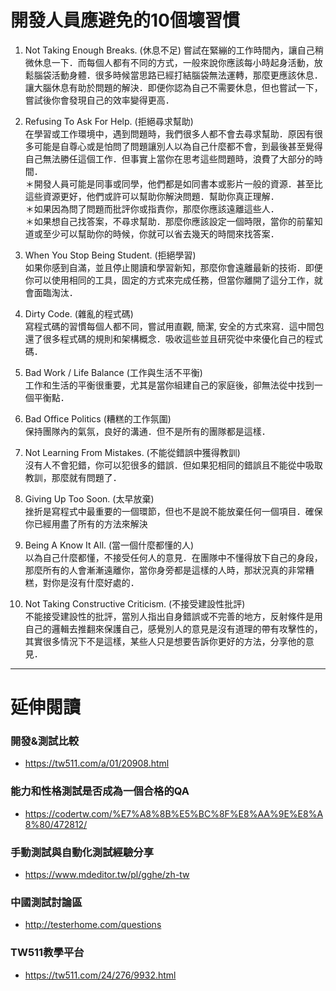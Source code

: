 # 開發人員應避免的10個壞習慣
1. Not Taking Enough Breaks. (休息不足)
嘗試在緊繃的工作時間內，讓自己稍微休息一下．而每個人都有不同的方式，一般來說你應該每小時起身活動，放鬆腦袋活動身體．很多時候當思路已經打結腦袋無法運轉，那麼更應該休息．讓大腦休息有助於問題的解決．即便你認為自己不需要休息，但也嘗試一下，嘗試後你會發現自己的效率變得更高．  

2. Refusing To Ask For Help. (拒絕尋求幫助)  
在學習或工作環境中，遇到問題時，我們很多人都不會去尋求幫助．原因有很多可能是自尊心或是怕問了問題讓別人以為自己什麼都不會，到最後甚至覺得自己無法勝任這個工作．但事實上當你在思考這些問題時，浪費了大部分的時間．  
＊開發人員可能是同事或同學，他們都是如同書本或影片一般的資源．甚至比這些資源更好，他們或許可以幫助你解決問題．幫助你真正理解．  
＊如果因為問了問題而批評你或指責你，那麼你應該遠離這些人．  
＊如果想自己找答案，不尋求幫助．那麼你應該設定一個時限，當你的前輩知道或至少可以幫助你的時候，你就可以省去幾天的時間來找答案．  

3. When You Stop Being Student. (拒絕學習)  
如果你感到自滿，並且停止閱讀和學習新知，那麼你會遠離最新的技術．即便你可以使用相同的工具，固定的方式來完成任務，但當你離開了這分工作，就會面臨淘汰．  

4. Dirty Code. (雜亂的程式碼)  
寫程式碼的習慣每個人都不同，嘗試用直觀, 簡潔, 安全的方式來寫．這中間包還了很多程式碼的規則和架構概念．吸收這些並且研究從中來優化自己的程式碼．  

5. Bad Work / Life Balance (工作與生活不平衡)  
工作和生活的平衡很重要，尤其是當你組建自己的家庭後，卻無法從中找到一個平衡點．  

6. Bad Office Politics (糟糕的工作氛圍)  
保持團隊內的氣氛，良好的溝通．但不是所有的團隊都是這樣．  

7. Not Learning From Mistakes. (不能從錯誤中獲得教訓)  
沒有人不會犯錯，你可以犯很多的錯誤．但如果犯相同的錯誤且不能從中吸取教訓，那麼就有問題了．  

8. Giving Up Too Soon. (太早放棄)  
挫折是寫程式中最重要的一個環節，但也不是說不能放棄任何一個項目．確保你已經用盡了所有的方法來解決  

9. Being A Know It All. (當一個什麼都懂的人)  
以為自己什麼都懂，不接受任何人的意見．在團隊中不懂得放下自己的身段，那麼所有的人會漸漸遠離你，當你身旁都是這樣的人時，那狀況真的非常糟糕，對你是沒有什麼好處的．  

10. Not Taking Constructive Criticism. (不接受建設性批評)  
不能接受建設性的批評，當別人指出自身錯誤或不完善的地方，反射條件是用自己的邏輯去推翻來保護自己，感覺別人的意見是沒有道理的帶有攻擊性的，其實很多情況下不是這樣，某些人只是想要告訴你更好的方法，分享他的意見．  

----
# 延伸閱讀
### 開發&測試比較
- https://tw511.com/a/01/20908.html
### 能力和性格測試是否成為一個合格的QA
- https://codertw.com/%E7%A8%8B%E5%BC%8F%E8%AA%9E%E8%A8%80/472812/
### 手動測試與自動化測試經驗分享
- https://www.mdeditor.tw/pl/gghe/zh-tw  
### 中國測試討論區  
- http://testerhome.com/questions
### TW511教學平台  
- https://tw511.com/24/276/9932.html
